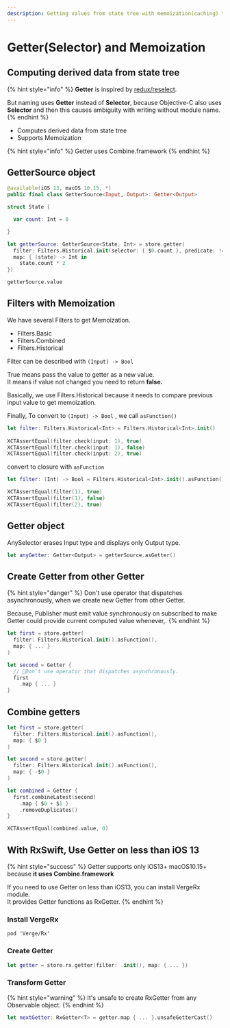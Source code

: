 ```yaml
---
description: Getting values from state tree with memoization(caching) to keep performance.
---
```


# Getter\(Selector\) and Memoization

## Computing derived data from state tree

{% hint style="info" %}
**Getter** is inspired by [redux/reselect](https://github.com/reduxjs/reselect).

But naming uses **Getter** instead of **Selector**, because Objective-C also uses **Selector** and then this causes ambiguity with writing without module name.
{% endhint %}

* Computes derived data from state tree
* Supports Memoization

{% hint style="info" %}
Getter uses Combine.framework
{% endhint %}

## GetterSource object

```swift
@available(iOS 13, macOS 10.15, *)
public final class GetterSource<Input, Output>: Getter<Output>
```

```swift
struct State {

  var count: Int = 0

}

let getterSource: GetterSource<State, Int> = store.getter(
  filter: Filters.Historical.init(selector: { $0.count }, predicate: !=).asFunction()
  map: { (state) -> Int in
    state.count * 2
})

getterSource.value
```

## Filters with Memoization

We have several Filters to get Memoization.

* Filters.Basic
* Filters.Combined
* Filters.Historical

Filter can be described with `(Input) -> Bool`

True means pass the value to getter as a new value.  
It means if value not changed you need to return **false.**

Basically, we use Filters.Historical because it needs to compare previous input value to get memoization.

Finally, To convert to `(Input) -> Bool` , we call `asFunction()`

```swift
let filter: Filters.Historical<Int> = Filters.Historical<Int>.init()
  
XCTAssertEqual(filter.check(input: 1), true)
XCTAssertEqual(filter.check(input: 1), false)
XCTAssertEqual(filter.check(input: 2), true)
```

convert to closure with `asFunction`

```swift
let filter: (Int) -> Bool = Filters.Historical<Int>.init().asFunction()

XCTAssertEqual(filter(1), true)
XCTAssertEqual(filter(1), false)
XCTAssertEqual(filter(2), true)
```

## Getter object

AnySelector erases Input type and displays only Output type.

```swift
let anyGetter: Getter<Output> = getterSource.asGetter()
```

## Create Getter from other Getter

{% hint style="danger" %}
Don't use operator that dispatches asynchronously, when we create new Getter from other Getter.

Because, Publisher must emit value synchronously on subscribed to make Getter could provide current computed value whenever,.
{% endhint %}



```swift
let first = store.getter(
  filter: Filters.Historical.init().asFunction(),
  map: { ... }
)

let second = Getter {
  // 🚨Don't use operator that dispatches asynchronously.
  first
    .map { ... } 
}
```

## Combine getters

```swift
let first = store.getter(
  filter: Filters.Historical.init().asFunction(),
  map: { $0 }
)

let second = store.getter(
  filter: Filters.Historical.init().asFunction(),
  map: { -$0 }
)

let combined = Getter {
  first.combineLatest(second)
    .map { $0 + $1 }
    .removeDuplicates()
}

XCTAssertEqual(combined.value, 0)
```



## With RxSwift, Use Getter on less than iOS 13

{% hint style="success" %}
Getter supports only iOS13+ macOS10.15+ because **it uses Combine.framework**

If you need to use Getter on less than iOS13, you can install VergeRx module.  
It provides Getter functions as RxGetter.
{% endhint %}

### Install VergeRx

```text
pod 'Verge/Rx'
```

### Create Getter

```swift
let getter = store.rx.getter(filter: .init(), map: { ... })
```

### Transform Getter

{% hint style="warning" %}
It's unsafe to create RxGetter from any Observable object.
{% endhint %}

```swift
let nextGetter: RxGetter<T> = getter.map { ... }.unsafeGetterCast()
```

